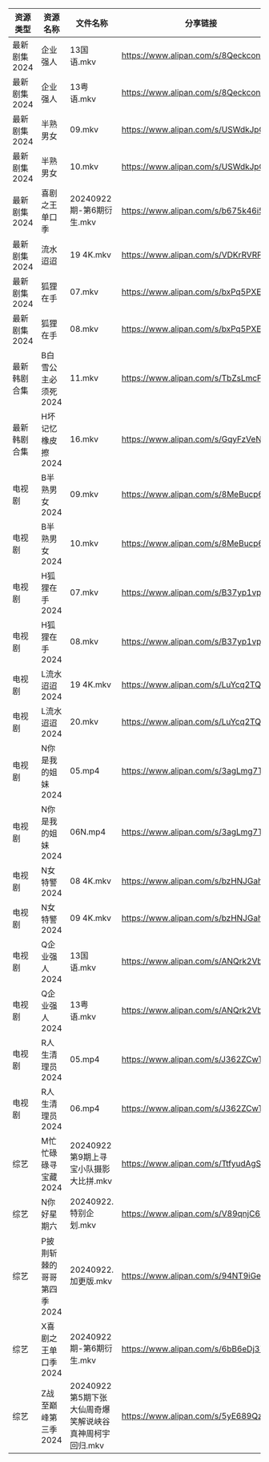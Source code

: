 | 资源类型     | 资源名称            | 文件名称                               | 分享链接                                 | 更新时间                |
| -------- | --------------- | ---------------------------------- | ------------------------------------ | ------------------- |
| 最新剧集2024 | 企业强人            | 13国语.mkv                           | https://www.alipan.com/s/8QeckcontgE | 2024-09-22 14:10:51 |
| 最新剧集2024 | 企业强人            | 13粤语.mkv                           | https://www.alipan.com/s/8QeckcontgE | 2024-09-22 14:10:50 |
| 最新剧集2024 | 半熟男女            | 09.mkv                             | https://www.alipan.com/s/USWdkJpGAfa | 2024-09-22 14:10:54 |
| 最新剧集2024 | 半熟男女            | 10.mkv                             | https://www.alipan.com/s/USWdkJpGAfa | 2024-09-22 14:10:53 |
| 最新剧集2024 | 喜剧之王单口季         | 20240922期-第6期衍生.mkv                | https://www.alipan.com/s/b675k46i567 | 2024-09-22 14:11:10 |
| 最新剧集2024 | 流水迢迢            | 19 4K.mkv                          | https://www.alipan.com/s/VDKrRVRPcZy | 2024-09-22 19:11:11 |
| 最新剧集2024 | 狐狸在手            | 07.mkv                             | https://www.alipan.com/s/bxPq5PXExQP | 2024-09-22 19:11:14 |
| 最新剧集2024 | 狐狸在手            | 08.mkv                             | https://www.alipan.com/s/bxPq5PXExQP | 2024-09-22 19:11:14 |
| 最新韩剧合集   | B白雪公主必须死2024    | 11.mkv                             | https://www.alipan.com/s/TbZsLmcPGSo | 2024-09-22 00:05:24 |
| 最新韩剧合集   | H坏记忆橡皮擦2024     | 16.mkv                             | https://www.alipan.com/s/GqyFzVeNETy | 2024-09-22 12:05:48 |
| 电视剧      | B半熟男女2024       | 09.mkv                             | https://www.alipan.com/s/8MeBucp622T | 2024-09-22 14:05:13 |
| 电视剧      | B半熟男女2024       | 10.mkv                             | https://www.alipan.com/s/8MeBucp622T | 2024-09-22 14:05:13 |
| 电视剧      | H狐狸在手2024       | 07.mkv                             | https://www.alipan.com/s/B37yp1vpszL | 2024-09-22 19:06:09 |
| 电视剧      | H狐狸在手2024       | 08.mkv                             | https://www.alipan.com/s/B37yp1vpszL | 2024-09-22 19:06:09 |
| 电视剧      | L流水迢迢2024       | 19 4K.mkv                          | https://www.alipan.com/s/LuYcq2TQha5 | 2024-09-22 19:06:35 |
| 电视剧      | L流水迢迢2024       | 20.mkv                             | https://www.alipan.com/s/LuYcq2TQha5 | 2024-09-22 21:06:29 |
| 电视剧      | N你是我的姐妹2024     | 05.mp4                             | https://www.alipan.com/s/3agLmg7TdG2 | 2024-09-22 00:06:47 |
| 电视剧      | N你是我的姐妹2024     | 06N.mp4                            | https://www.alipan.com/s/3agLmg7TdG2 | 2024-09-22 00:06:46 |
| 电视剧      | N女特警2024        | 08 4K.mkv                          | https://www.alipan.com/s/bzHNJGah7Wr | 2024-09-22 19:06:49 |
| 电视剧      | N女特警2024        | 09 4K.mkv                          | https://www.alipan.com/s/bzHNJGah7Wr | 2024-09-22 19:06:49 |
| 电视剧      | Q企业强人2024       | 13国语.mkv                           | https://www.alipan.com/s/ANQrk2VbMA4 | 2024-09-22 14:06:48 |
| 电视剧      | Q企业强人2024       | 13粤语.mkv                           | https://www.alipan.com/s/ANQrk2VbMA4 | 2024-09-22 14:06:48 |
| 电视剧      | R人生清理员2024      | 05.mp4                             | https://www.alipan.com/s/J362ZCwTHEc | 2024-09-22 00:06:59 |
| 电视剧      | R人生清理员2024      | 06.mp4                             | https://www.alipan.com/s/J362ZCwTHEc | 2024-09-22 00:06:59 |
| 综艺       | M忙忙碌碌寻宝藏2024    | 20240922第9期上寻宝小队摄影大比拼.mkv          | https://www.alipan.com/s/TtfyudAgS8v | 2024-09-22 14:08:47 |
| 综艺       | N你好星期六          | 20240922.特别企划.mkv                  | https://www.alipan.com/s/V89qnjC6T3z | 2024-09-22 14:09:00 |
| 综艺       | P披荆斩棘的哥哥第四季2024 | 20240922.加更版.mkv                   | https://www.alipan.com/s/94NT9iGe94e | 2024-09-22 14:09:03 |
| 综艺       | X喜剧之王单口季2024    | 20240922期-第6期衍生.mkv                | https://www.alipan.com/s/6bB6eDj37Y6 | 2024-09-22 14:09:51 |
| 综艺       | Z战至巅峰第三季2024    | 20240922第5期下张大仙周奇爆笑解说峡谷真神周柯宇回归.mkv | https://www.alipan.com/s/5yE689QzaiL | 2024-09-22 14:10:09 |
